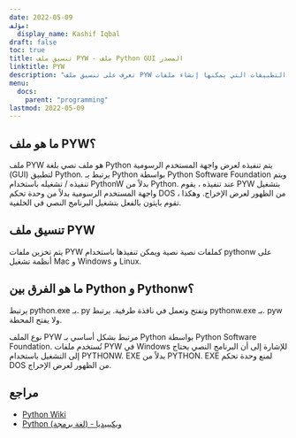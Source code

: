 ```yaml
---
date: 2022-05-09
مؤلف:
  display_name: Kashif Iqbal
draft: false
toc: true
title: تنسيق ملف PYW - ملف Python GUI المصدر
linktitle: PYW
description: "تعرف على تنسيق ملف PYW وواجهات برمجة التطبيقات التي يمكنها إنشاء ملفات PYW وفتحها."
menu:
  docs:
    parent: "programming"
lastmod: 2022-05-09
---
```


## ما هو ملف PYW؟

ملف PYW هو ملف نصي بلغة Python يتم تنفيذه لعرض واجهة المستخدم الرسومية (GUI) لتطبيق Python. يرتبط بـ Python بواسطة Python Software Foundation ويتم تنفيذه / تشغيله باستخدام PythonW بدلاً من Python. عند تنفيذه ، يقوم PYW بتشغيل واجهة المستخدم الرسومية بدلاً من وحدة تحكم DOS من الظهور لعرض الإخراج. وهكذا ، تقوم بايثون بالفعل بتشغيل البرنامج النصي في الخلفية.

## تنسيق ملف PYW

يتم تخزين ملفات PYW كملفات نصية نصية ويمكن تنفيذها باستخدام pythonw على أنظمة تشغيل Mac و Windows و Linux.

## ما هو الفرق بين Python و Pythonw؟

يرتبط python.exe بـ. py وتفتح وتعمل في نافذة طرفية. يرتبط pythonw.exe بـ. pyw ولا يفتح المحطة.

نوع الملف PYW مرتبط بشكل أساسي بـ Python بواسطة Python Software Foundation. تُستخدم ملفات PYW في Windows للإشارة إلى أن البرنامج النصي يحتاج إلى التشغيل باستخدام PYTHONW. EXE بدلاً من PYTHON. EXE لمنع وحدة تحكم DOS من الظهور لعرض الإخراج.

## مراجع

* [Python Wiki](https://wiki.python.org/moin/Pyrex)
* [Python (لغة برمجة) - ويكيبيديا](https://en.wikipedia.org/wiki/Python_(programming_language))

